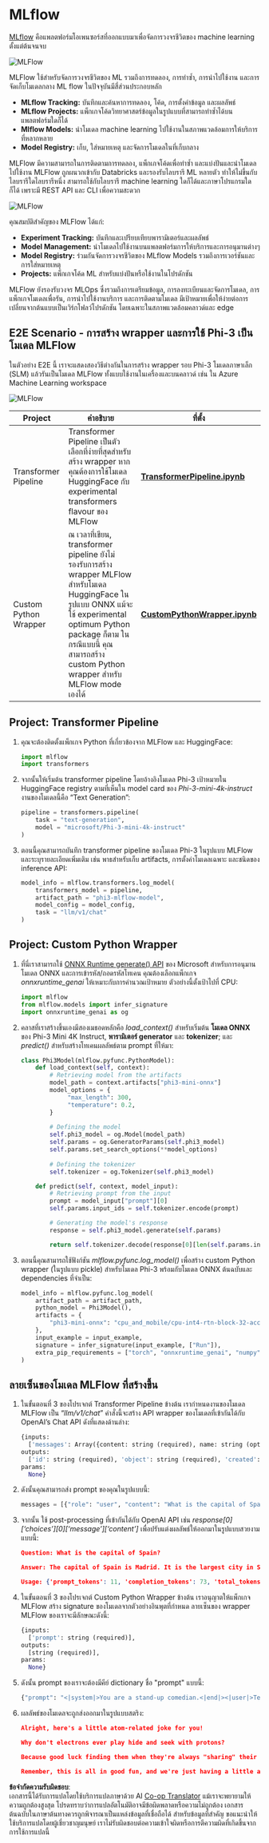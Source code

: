 <!--
CO_OP_TRANSLATOR_METADATA:
{
  "original_hash": "f61c383bbf0c3dac97e43f833c258731",
  "translation_date": "2025-05-09T18:37:29+00:00",
  "source_file": "md/02.Application/01.TextAndChat/Phi3/E2E_Phi-3-MLflow.md",
  "language_code": "th"
}
-->
# MLflow

[MLflow](https://mlflow.org/) คือแพลตฟอร์มโอเพนซอร์สที่ออกแบบมาเพื่อจัดการวงจรชีวิตของ machine learning ตั้งแต่ต้นจนจบ

![MLFlow](../../../../../../translated_images/MlFlowmlops.e5d74ef39e988d267f5da3174105d728e556b25cee7d686689174acb1f07a11a.th.png)

MLFlow ใช้สำหรับจัดการวงจรชีวิตของ ML รวมถึงการทดลอง, การทำซ้ำ, การนำไปใช้งาน และการจัดเก็บโมเดลกลาง ML flow ในปัจจุบันมีสี่ส่วนประกอบหลัก

- **MLflow Tracking:** บันทึกและค้นหาการทดลอง, โค้ด, การตั้งค่าข้อมูล และผลลัพธ์
- **MLflow Projects:** แพ็กเกจโค้ดวิทยาศาสตร์ข้อมูลในรูปแบบที่สามารถทำซ้ำได้บนแพลตฟอร์มใดก็ได้
- **Mlflow Models:** นำโมเดล machine learning ไปใช้งานในสภาพแวดล้อมการให้บริการที่หลากหลาย
- **Model Registry:** เก็บ, ใส่หมายเหตุ และจัดการโมเดลในที่เก็บกลาง

MLFlow มีความสามารถในการติดตามการทดลอง, แพ็กเกจโค้ดเพื่อทำซ้ำ และแบ่งปันและนำโมเดลไปใช้งาน MLFlow ถูกผนวกเข้ากับ Databricks และรองรับไลบรารี ML หลายตัว ทำให้ไม่ขึ้นกับไลบรารีใดไลบรารีหนึ่ง สามารถใช้กับไลบรารี machine learning ใดก็ได้และภาษาโปรแกรมใดก็ได้ เพราะมี REST API และ CLI เพื่อความสะดวก

![MLFlow](../../../../../../translated_images/MLflow2.74e3f1a430b83b5379854d81f4d2d125b6e5a0f35f46b57625761d1f0597bc53.th.png)

คุณสมบัติสำคัญของ MLFlow ได้แก่:

- **Experiment Tracking:** บันทึกและเปรียบเทียบพารามิเตอร์และผลลัพธ์
- **Model Management:** นำโมเดลไปใช้งานบนแพลตฟอร์มการให้บริการและการอนุมานต่างๆ
- **Model Registry:** ร่วมกันจัดการวงจรชีวิตของ MLflow Models รวมถึงการเวอร์ชันและการใส่หมายเหตุ
- **Projects:** แพ็กเกจโค้ด ML สำหรับแบ่งปันหรือใช้งานในโปรดักชัน

MLFlow ยังรองรับวงจร MLOps ซึ่งรวมถึงการเตรียมข้อมูล, การลงทะเบียนและจัดการโมเดล, การแพ็กเกจโมเดลเพื่อรัน, การนำไปใช้งานบริการ และการติดตามโมเดล มีเป้าหมายเพื่อให้ง่ายต่อการเปลี่ยนจากต้นแบบเป็นเวิร์กโฟลว์โปรดักชัน โดยเฉพาะในสภาพแวดล้อมคลาวด์และ edge

## E2E Scenario - การสร้าง wrapper และการใช้ Phi-3 เป็นโมเดล MLFlow

ในตัวอย่าง E2E นี้ เราจะแสดงสองวิธีต่างกันในการสร้าง wrapper รอบ Phi-3 โมเดลภาษาเล็ก (SLM) แล้วรันเป็นโมเดล MLFlow ทั้งแบบใช้งานในเครื่องและบนคลาวด์ เช่น ใน Azure Machine Learning workspace

![MLFlow](../../../../../../translated_images/MlFlow1.03b29de8b4a8f3706a3e7b229c94a81ece6e3ba983c78592ed332f3ef6efcfe0.th.png)

| Project | คำอธิบาย | ที่ตั้ง |
| ------------ | ----------- | -------- |
| Transformer Pipeline | Transformer Pipeline เป็นตัวเลือกที่ง่ายที่สุดสำหรับสร้าง wrapper หากคุณต้องการใช้โมเดล HuggingFace กับ experimental transformers flavour ของ MLFlow | [**TransformerPipeline.ipynb**](../../../../../../code/06.E2E/E2E_Phi-3-MLflow_TransformerPipeline.ipynb) |
| Custom Python Wrapper | ณ เวลาที่เขียน, transformer pipeline ยังไม่รองรับการสร้าง wrapper MLFlow สำหรับโมเดล HuggingFace ในรูปแบบ ONNX แม้จะใช้ experimental optimum Python package ก็ตาม ในกรณีแบบนี้ คุณสามารถสร้าง custom Python wrapper สำหรับ MLFlow mode เองได้ | [**CustomPythonWrapper.ipynb**](../../../../../../code/06.E2E/E2E_Phi-3-MLflow_CustomPythonWrapper.ipynb) |

## Project: Transformer Pipeline

1. คุณจะต้องติดตั้งแพ็กเกจ Python ที่เกี่ยวข้องจาก MLFlow และ HuggingFace:

    ``` Python
    import mlflow
    import transformers
    ```

2. จากนั้นให้เริ่มต้น transformer pipeline โดยอ้างอิงโมเดล Phi-3 เป้าหมายใน HuggingFace registry ตามที่เห็นใน model card ของ _Phi-3-mini-4k-instruct_ งานของโมเดลนี้คือ “Text Generation”:

    ``` Python
    pipeline = transformers.pipeline(
        task = "text-generation",
        model = "microsoft/Phi-3-mini-4k-instruct"
    )
    ```

3. ตอนนี้คุณสามารถบันทึก transformer pipeline ของโมเดล Phi-3 ในรูปแบบ MLFlow และระบุรายละเอียดเพิ่มเติม เช่น พาธสำหรับเก็บ artifacts, การตั้งค่าโมเดลเฉพาะ และชนิดของ inference API:

    ``` Python
    model_info = mlflow.transformers.log_model(
        transformers_model = pipeline,
        artifact_path = "phi3-mlflow-model",
        model_config = model_config,
        task = "llm/v1/chat"
    )
    ```

## Project: Custom Python Wrapper

1. ที่นี่เราสามารถใช้ [ONNX Runtime generate() API](https://github.com/microsoft/onnxruntime-genai) ของ Microsoft สำหรับการอนุมานโมเดล ONNX และการเข้ารหัส/ถอดรหัสโทเคน คุณต้องเลือกแพ็กเกจ _onnxruntime_genai_ ให้เหมาะกับการคำนวณเป้าหมาย ตัวอย่างนี้ตั้งเป้าไปที่ CPU:

    ``` Python
    import mlflow
    from mlflow.models import infer_signature
    import onnxruntime_genai as og
    ```

1. คลาสที่เราสร้างขึ้นเองมีสองเมธอดหลักคือ _load_context()_ สำหรับเริ่มต้น **โมเดล ONNX** ของ Phi-3 Mini 4K Instruct, **พารามิเตอร์ generator** และ **tokenizer**; และ _predict()_ สำหรับสร้างโทเคนผลลัพธ์ตาม prompt ที่ให้มา:

    ``` Python
    class Phi3Model(mlflow.pyfunc.PythonModel):
        def load_context(self, context):
            # Retrieving model from the artifacts
            model_path = context.artifacts["phi3-mini-onnx"]
            model_options = {
                 "max_length": 300,
                 "temperature": 0.2,         
            }
        
            # Defining the model
            self.phi3_model = og.Model(model_path)
            self.params = og.GeneratorParams(self.phi3_model)
            self.params.set_search_options(**model_options)
            
            # Defining the tokenizer
            self.tokenizer = og.Tokenizer(self.phi3_model)
    
        def predict(self, context, model_input):
            # Retrieving prompt from the input
            prompt = model_input["prompt"][0]
            self.params.input_ids = self.tokenizer.encode(prompt)
    
            # Generating the model's response
            response = self.phi3_model.generate(self.params)
    
            return self.tokenizer.decode(response[0][len(self.params.input_ids):])
    ```

1. ตอนนี้คุณสามารถใช้ฟังก์ชัน _mlflow.pyfunc.log_model()_ เพื่อสร้าง custom Python wrapper (ในรูปแบบ pickle) สำหรับโมเดล Phi-3 พร้อมกับโมเดล ONNX ต้นฉบับและ dependencies ที่จำเป็น:

    ``` Python
    model_info = mlflow.pyfunc.log_model(
        artifact_path = artifact_path,
        python_model = Phi3Model(),
        artifacts = {
            "phi3-mini-onnx": "cpu_and_mobile/cpu-int4-rtn-block-32-acc-level-4",
        },
        input_example = input_example,
        signature = infer_signature(input_example, ["Run"]),
        extra_pip_requirements = ["torch", "onnxruntime_genai", "numpy"],
    )
    ```

## ลายเซ็นของโมเดล MLFlow ที่สร้างขึ้น

1. ในขั้นตอนที่ 3 ของโปรเจกต์ Transformer Pipeline ข้างต้น เรากำหนดงานของโมเดล MLFlow เป็น “_llm/v1/chat_” คำสั่งนี้จะสร้าง API wrapper ของโมเดลที่เข้ากันได้กับ OpenAI’s Chat API ดังที่แสดงด้านล่าง:

    ``` Python
    {inputs: 
      ['messages': Array({content: string (required), name: string (optional), role: string (required)}) (required), 'temperature': double (optional), 'max_tokens': long (optional), 'stop': Array(string) (optional), 'n': long (optional), 'stream': boolean (optional)],
    outputs: 
      ['id': string (required), 'object': string (required), 'created': long (required), 'model': string (required), 'choices': Array({finish_reason: string (required), index: long (required), message: {content: string (required), name: string (optional), role: string (required)} (required)}) (required), 'usage': {completion_tokens: long (required), prompt_tokens: long (required), total_tokens: long (required)} (required)],
    params: 
      None}
    ```

1. ดังนั้นคุณสามารถส่ง prompt ของคุณในรูปแบบนี้:

    ``` Python
    messages = [{"role": "user", "content": "What is the capital of Spain?"}]
    ```

1. จากนั้น ใช้ post-processing ที่เข้ากันได้กับ OpenAI API เช่น _response[0][‘choices’][0][‘message’][‘content’]_ เพื่อปรับแต่งผลลัพธ์ให้ออกมาในรูปแบบสวยงามแบบนี้:

    ``` JSON
    Question: What is the capital of Spain?
    
    Answer: The capital of Spain is Madrid. It is the largest city in Spain and serves as the political, economic, and cultural center of the country. Madrid is located in the center of the Iberian Peninsula and is known for its rich history, art, and architecture, including the Royal Palace, the Prado Museum, and the Plaza Mayor.
    
    Usage: {'prompt_tokens': 11, 'completion_tokens': 73, 'total_tokens': 84}
    ```

1. ในขั้นตอนที่ 3 ของโปรเจกต์ Custom Python Wrapper ข้างต้น เราอนุญาตให้แพ็กเกจ MLFlow สร้าง signature ของโมเดลจากตัวอย่างอินพุตที่กำหนด ลายเซ็นของ wrapper MLFlow ของเราจะมีลักษณะดังนี้:

    ``` Python
    {inputs: 
      ['prompt': string (required)],
    outputs: 
      [string (required)],
    params: 
      None}
    ```

1. ดังนั้น prompt ของเราจะต้องมีคีย์ dictionary ชื่อ "prompt" แบบนี้:

    ``` Python
    {"prompt": "<|system|>You are a stand-up comedian.<|end|><|user|>Tell me a joke about atom<|end|><|assistant|>",}
    ```

1. ผลลัพธ์ของโมเดลจะถูกส่งออกมาในรูปแบบสตริง:

    ``` JSON
    Alright, here's a little atom-related joke for you!
    
    Why don't electrons ever play hide and seek with protons?
    
    Because good luck finding them when they're always "sharing" their electrons!
    
    Remember, this is all in good fun, and we're just having a little atomic-level humor!
    ```

**ข้อจำกัดความรับผิดชอบ**:  
เอกสารนี้ได้รับการแปลโดยใช้บริการแปลภาษาด้วย AI [Co-op Translator](https://github.com/Azure/co-op-translator) แม้เราจะพยายามให้ความถูกต้องสูงสุด โปรดทราบว่าการแปลอัตโนมัติอาจมีข้อผิดพลาดหรือความไม่ถูกต้อง เอกสารต้นฉบับในภาษาต้นทางควรถูกพิจารณาเป็นแหล่งข้อมูลที่เชื่อถือได้ สำหรับข้อมูลที่สำคัญ ขอแนะนำให้ใช้บริการแปลโดยผู้เชี่ยวชาญมนุษย์ เราไม่รับผิดชอบต่อความเข้าใจผิดหรือการตีความผิดที่เกิดขึ้นจากการใช้การแปลนี้